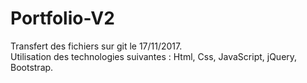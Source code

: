 # Portfolio-V2
Transfert des fichiers sur git le 17/11/2017. <br>
Utilisation des technologies suivantes : Html, Css, JavaScript, jQuery, Bootstrap.
